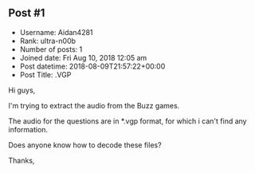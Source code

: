 ## Post #1
- Username: Aidan4281
- Rank: ultra-n00b
- Number of posts: 1
- Joined date: Fri Aug 10, 2018 12:05 am
- Post datetime: 2018-08-09T21:57:22+00:00
- Post Title: .VGP

Hi guys,

I'm trying to extract the audio from the Buzz games. 

The audio for the questions are in *.vgp format, for which i can't find any information.

Does anyone know how to decode these files?

Thanks,
